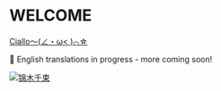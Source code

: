 # WELCOME

[Ciallo～(∠・ω< )⌒☆](https://ciallo.tangjiayan.com/)

🚧 English translations in progress - more coming soon!

<a href="https://twitter.com/n3vermind_mir/status/1754120872049475983" target="_blank"> ![锦木千束](https://pbs.twimg.com/media/GFfjjiqaYAAV8X0?format=jpg&name=900x900) </a>
